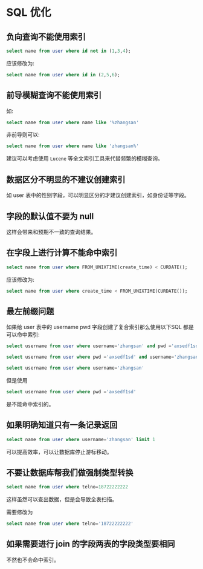 # SQL 优化

## 负向查询不能使用索引

```sql
select name from user where id not in (1,3,4);
```
应该修改为:

```sql
select name from user where id in (2,5,6);
```

## 前导模糊查询不能使用索引
如:

```sql
select name from user where name like '%zhangsan'
```

非前导则可以:
```sql
select name from user where name like 'zhangsan%'
```
建议可以考虑使用 `Lucene` 等全文索引工具来代替频繁的模糊查询。

## 数据区分不明显的不建议创建索引

如 user 表中的性别字段，可以明显区分的才建议创建索引，如身份证等字段。

## 字段的默认值不要为 null
这样会带来和预期不一致的查询结果。

## 在字段上进行计算不能命中索引

```sql
select name from user where FROM_UNIXTIME(create_time) < CURDATE();
```

应该修改为:

```sql
select name from user where create_time < FROM_UNIXTIME(CURDATE());
```

## 最左前缀问题

如果给 user 表中的 username pwd 字段创建了复合索引那么使用以下SQL 都是可以命中索引:

```sql
select username from user where username='zhangsan' and pwd ='axsedf1sd'

select username from user where pwd ='axsedf1sd' and username='zhangsan'

select username from user where username='zhangsan'
```

但是使用

```sql
select username from user where pwd ='axsedf1sd'
```
是不能命中索引的。

## 如果明确知道只有一条记录返回

```sql
select name from user where username='zhangsan' limit 1
```
可以提高效率，可以让数据库停止游标移动。

## 不要让数据库帮我们做强制类型转换

```sql
select name from user where telno=18722222222
```
这样虽然可以查出数据，但是会导致全表扫描。

需要修改为
```sql
select name from user where telno='18722222222'
```

## 如果需要进行 join 的字段两表的字段类型要相同

不然也不会命中索引。
